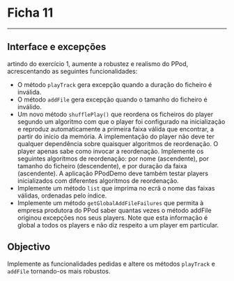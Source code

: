 # Ficha 11

---

## Interface e excepções

artindo do exercício 1, aumente a robustez e realismo do PPod, acrescentando as seguintes funcionalidades: 
- O método ``playTrack`` gera excepção quando a duração do ficheiro é inválida. 
- O método ``addFile`` gera excepção quando o tamanho do ficheiro é inválido. 
- Um novo método ``shufflePlay()`` que reordena os ficheiros do player segundo um algoritmo com que o player foi configurado na inicialização e reproduz automaticamente a primeira faixa válida que encontrar, a partir do início da memória. A implementação do player não deve ter qualquer dependência sobre quaisquer algoritmos de reordenação. O player apenas sabe como invocar a reordenação. Implemente os seguintes algoritmos de reordenação: por nome (ascendente), por tamanho do ficheiro (descendente), e por duração da faixa (ascendente). A aplicação PPodDemo deve também testar players inicializados com diferentes algoritmos de reordenação. 
- Implemente um método ``list`` que imprima no ecrã o nome das faixas válidas, ordenadas pelo índice. 
- Implemente um método ``getGlobalAddFileFailures`` que permita à empresa produtora do PPod saber quantas vezes o método addFile originou excepções nos seus players. Note que esta informação é global a todos os players e não diz respeito a um player em particular.

## Objectivo

Implemente as funcionalidades pedidas e altere os métodos ``playTrack`` e ``addFile`` tornando-os mais robustos.